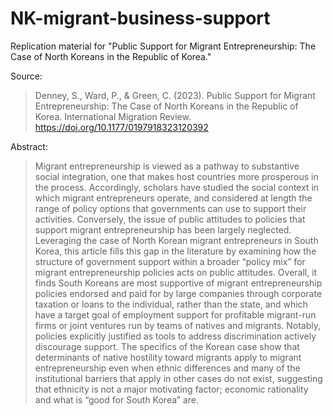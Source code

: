 # NK-migrant-business-support

Replication material for "Public Support for Migrant Entrepreneurship: The Case of North Koreans in the Republic of Korea."

Source:
>Denney, S., Ward, P., & Green, C. (2023). Public Support for Migrant Entrepreneurship: The Case of North Koreans in the Republic of Korea. International Migration Review. https://doi.org/10.1177/0197918323120392

Abstract:
>Migrant entrepreneurship is viewed as a pathway to substantive social integration, one that makes host countries more prosperous in the process. Accordingly, scholars have studied the social context in which migrant entrepreneurs operate, and considered at length the range of policy options that governments can use to support their activities. Conversely, the issue of public attitudes to policies that support migrant entrepreneurship has been largely neglected. Leveraging the case of North Korean migrant entrepreneurs in South Korea, this article fills this gap in the literature by examining how the structure of government support within a broader “policy mix” for migrant entrepreneurship policies acts on public attitudes. Overall, it finds South Koreans are most supportive of migrant entrepreneurship policies endorsed and paid for by large companies through corporate taxation or loans to the individual, rather than the state, and which have a target goal of employment support for profitable migrant-run firms or joint ventures run by teams of natives and migrants. Notably, policies explicitly justified as tools to address discrimination actively discourage support. The specifics of the Korean case show that determinants of native hostility toward migrants apply to migrant entrepreneurship even when ethnic differences and many of the institutional barriers that apply in other cases do not exist, suggesting that ethnicity is not a major motivating factor; economic rationality and what is “good for South Korea” are.
